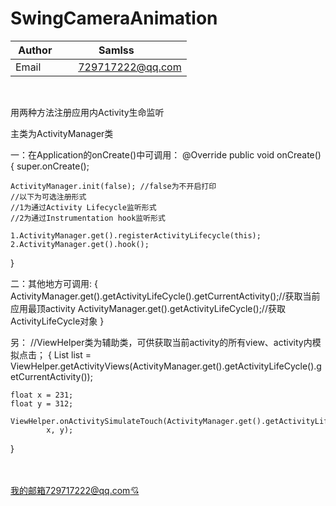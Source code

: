 # SwingCameraAnimation
| Author        | Samlss           |
| ------------- |:-------------:|
| Email      | 729717222@qq.com |

<br>

用两种方法注册应用内Activity生命监听

主类为ActivityManager类

一：在Application的onCreate()中可调用：
@Override
public void onCreate() {
    super.onCreate();

    ActivityManager.init(false); //false为不开启打印
    //以下为可选注册形式
    //1为通过Activity Lifecycle监听形式
    //2为通过Instrumentation hook监听形式

    1.ActivityManager.get().registerActivityLifecycle(this);
    2.ActivityManager.get().hook();
}

二：其他地方可调用:
{
    ActivityManager.get().getActivityLifeCycle().getCurrentActivity();//获取当前应用最顶activity
    ActivityManager.get().getActivityLifeCycle();//获取ActivityLifeCycle对象
}

另：
//ViewHelper类为辅助类，可供获取当前activity的所有view、activity内模拟点击；
{
    List<View> list = ViewHelper.getActivityViews(ActivityManager.get().getActivityLifeCycle().getCurrentActivity());


    float x = 231;
    float y = 312;

    ViewHelper.onActivitySimulateTouch(ActivityManager.get().getActivityLifeCycle().getCurrentActivity(),
            x, y);
}
    

<br><br>
[我的邮箱729717222@qq.com:cupid:](https://mail.qq.com/cgi-bin/loginpage?autologin=n&errtype=1&clientuin=729717222&param=&sp=&tfcont=22%20serialization%3A%3Aarchive%205%200%200%204%200%200%200%208%20authtype%201%204%209%20clientuin%209%20729717222%206%20domain%206%20qq.com%202%20vm%203%20wsk&r=3d7101e9d6b9c6d02d5ec94b0a1f427e)
